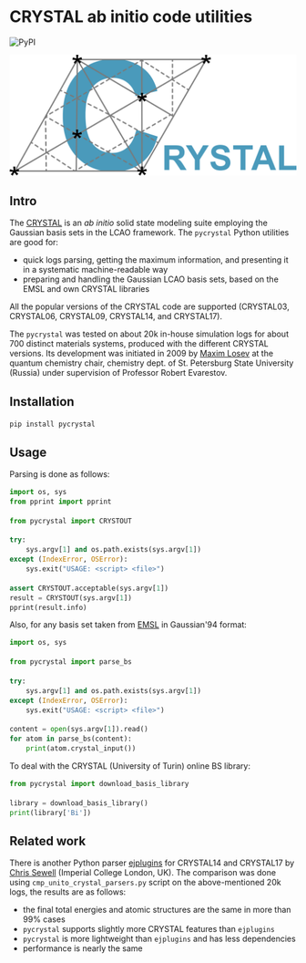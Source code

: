 CRYSTAL ab initio code utilities
==========

![PyPI](https://img.shields.io/pypi/v/pycrystal.svg?style=flat)

![CRYSTAL ab initio code with the LCAO Gaussian basis sets, by Turin university](https://raw.githubusercontent.com/tilde-lab/pycrystal/master/crystal-dft-redrawn-logo.svg "CRYSTAL17 ab initio LCAO code with the Gaussian basis sets, Torino")

Intro
------

The [CRYSTAL](http://www.crystal.unito.it) is an _ab initio_ solid state modeling suite employing the Gaussian basis sets in the LCAO framework. The `pycrystal` Python utilities are good for:

* quick logs parsing, getting the maximum information, and presenting it in a systematic machine-readable way
* preparing and handling the Gaussian LCAO basis sets, based on the EMSL and own CRYSTAL libraries

All the popular versions of the CRYSTAL code are supported (CRYSTAL03, CRYSTAL06, CRYSTAL09, CRYSTAL14, and CRYSTAL17).

The `pycrystal` was tested on about 20k in-house simulation logs for about 700 distinct materials systems, produced with the different CRYSTAL versions. Its development was initiated in 2009 by [Maxim Losev](https://github.com/mlosev) at the quantum chemistry chair, chemistry dept. of St. Petersburg State University (Russia) under supervision of Professor Robert Evarestov.

Installation
------

`pip install pycrystal`

Usage
------

Parsing is done as follows:

```python
import os, sys
from pprint import pprint

from pycrystal import CRYSTOUT

try:
    sys.argv[1] and os.path.exists(sys.argv[1])
except (IndexError, OSError):
    sys.exit("USAGE: <script> <file>")

assert CRYSTOUT.acceptable(sys.argv[1])
result = CRYSTOUT(sys.argv[1])
pprint(result.info)
```

Also, for any basis set taken from [EMSL](https://bse.pnl.gov) in Gaussian'94 format:

```python
import os, sys

from pycrystal import parse_bs

try:
    sys.argv[1] and os.path.exists(sys.argv[1])
except (IndexError, OSError):
    sys.exit("USAGE: <script> <file>")

content = open(sys.argv[1]).read()
for atom in parse_bs(content):
    print(atom.crystal_input())
```

To deal with the CRYSTAL (University of Turin) online BS library:

```python
from pycrystal import download_basis_library

library = download_basis_library()
print(library['Bi'])
```

Related work
------

There is another Python parser [ejplugins](https://github.com/chrisjsewell/ejplugins) for CRYSTAL14 and CRYSTAL17 by [Chris Sewell](https://github.com/chrisjsewell) (Imperial College London, UK). The comparison was done using `cmp_unito_crystal_parsers.py` script on the above-mentioned 20k logs, the results are as follows:

* the final total energies and atomic structures are the same in more than 99% cases
* `pycrystal` supports slightly more CRYSTAL features than `ejplugins`
* `pycrystal` is more lightweight than `ejplugins` and has less dependencies
* performance is nearly the same

